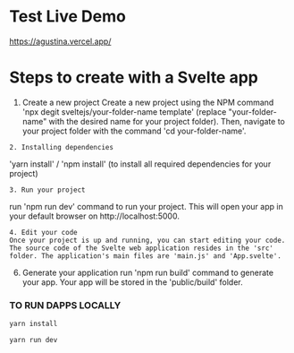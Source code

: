 # Test Live Demo
https://agustina.vercel.app/

# Steps to create with a Svelte app

1. Create a new project
Create a new project using the NPM command 'npx degit sveltejs/your-folder-name template' (replace "your-folder-name" with the desired name for your project folder). Then, navigate to your project folder with the command 'cd your-folder-name'.

```
2. Installing dependencies

```
'yarn install' / 'npm install'
(to install all required dependencies for your project)
```
3. Run your project

```
run 'npm run dev' command to run your project.
This will open your app in your default browser on http://localhost:5000.

```
4. Edit your code
Once your project is up and running, you can start editing your code. The source code of the Svelte web application resides in the 'src' folder. The application's main files are 'main.js' and 'App.svelte'.

```
6. Generate your application
run 'npm run build' command to generate your app.
Your app will be stored in the 'public/build' folder.

### TO RUN DAPPS LOCALLY

```md
yarn install
```


```md
yarn run dev
```